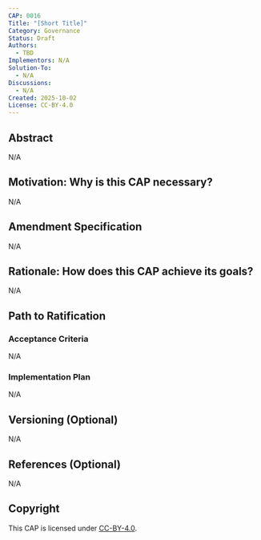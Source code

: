 ```yaml
---
CAP: 0016
Title: "[Short Title]"
Category: Governance
Status: Draft
Authors:
  - TBD
Implementors: N/A
Solution-To:
  - N/A
Discussions:
  - N/A
Created: 2025-10-02
License: CC-BY-4.0
---
```


## Abstract

N/A

## Motivation: Why is this CAP necessary?

N/A

## Amendment Specification

N/A

## Rationale: How does this CAP achieve its goals?

N/A

## Path to Ratification

### Acceptance Criteria

N/A

### Implementation Plan

N/A

## Versioning (Optional)

N/A

## References (Optional)

N/A

## Copyright

This CAP is licensed under [CC-BY-4.0](https://creativecommons.org/licenses/by/4.0/legalcode).

